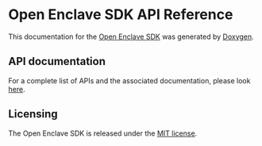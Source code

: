 Open Enclave SDK API Reference
==============================

This documentation for the [Open Enclave SDK](https://github.com/Microsoft/openenclave)
was generated by [Doxygen](http://www.stack.nl/~dimitri/doxygen).

## API documentation
For a complete list of APIs and the associated documentation, please look [here](https://microsoft.github.io/openenclave/api/globals.html).


## Licensing

The Open Enclave SDK is released under the [MIT license](https://github.com/Microsoft/openenclave/blob/master/LICENSE).
